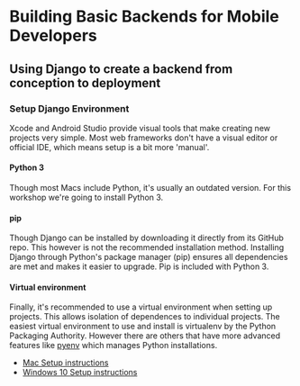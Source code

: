 # Building Basic Backends for Mobile Developers
## Using Django to create a backend from conception to deployment

### Setup Django Environment
Xcode and Android Studio provide visual tools that make creating new projects very simple. Most web frameworks don't have a visual editor or official IDE, which means setup is a bit more 'manual'. 

#### Python 3
Though most Macs include Python, it's usually an outdated version. For this workshop we're going to install Python 3. 

#### pip
Though Django can be installed by downloading it directly from its GitHub repo. This however is not the recommended installation method. Installing Django through Python's package manager (pip) ensures all dependencies are met and makes it easier to upgrade. Pip is included with Python 3. 

#### Virtual environment
Finally, it's recommended to use a virtual environment when setting up projects. This allows isolation of dependences to individual projects. The easiest virtual environment to use and install is virtualenv by the Python Packaging Authority. However there are others that have more advanced features like [pyenv](https://github.com/yyuu/pyenv) which manages Python installations. 

- [Mac Setup instructions](setup/mac-setup.md)
- [Windows 10 Setup instructions](setup/windows-setup.md)



